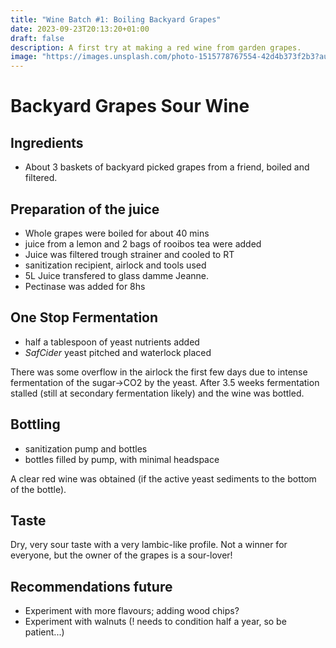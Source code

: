 ```yaml
---
title: "Wine Batch #1: Boiling Backyard Grapes"
date: 2023-09-23T20:13:20+01:00
draft: false
description: A first try at making a red wine from garden grapes. 
image: "https://images.unsplash.com/photo-1515778767554-42d4b373f2b3?auto=format&fit=crop&q=80&w=870&ixlib=rb-4.0.3&ixid=M3wxMjA3fDB8MHxwaG90by1wYWdlfHx8fGVufDB8fHx8fA%3D%3D"
---
```


# Backyard Grapes Sour Wine

## Ingredients

- About 3 baskets of backyard picked grapes from a friend, boiled and filtered. 

## Preparation of the juice

- Whole grapes were boiled for about 40 mins
- juice from a lemon and 2 bags of rooibos tea were added
- Juice was filtered trough strainer and cooled to RT
- sanitization recipient, airlock and tools used
- 5L Juice transfered to glass damme Jeanne.
- Pectinase was added for 8hs

## One Stop Fermentation

- half a tablespoon of yeast nutrients added
- *SafCider* yeast pitched and waterlock placed

There was some overflow in the airlock the first few days due to intense fermentation of the sugar->CO2 by the yeast.
After 3.5 weeks fermentation stalled (still at secondary fermentation likely) and the wine was bottled.

## Bottling

- sanitization pump and bottles
- bottles filled by pump, with minimal headspace

A clear red wine was obtained (if the active yeast sediments to the bottom of the bottle). 

## Taste
Dry, very sour taste with a very lambic-like profile. 
Not a winner for everyone, but the owner of the grapes is a sour-lover! 

## Recommendations future

- Experiment with more flavours; adding wood chips? 
- Experiment with walnuts (! needs to condition half a year, so be patient...) 
